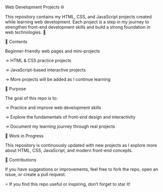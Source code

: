 Web Development Projects 🌐

This repository contains my HTML, CSS, and JavaScript projects created while learning web development.
Each project is a step in my journey to strengthen front-end development skills and build a strong foundation in web technologies. 🚀

📌 Contents

Beginner-friendly web pages and mini-projects

  -> HTML & CSS practice projects

  -> JavaScript-based interactive projects

  -> More projects will be added as I continue learning

🎯 Purpose

The goal of this repo is to:

  -> Practice and improve web development skills

  -> Explore the fundamentals of front-end design and interactivity

  -> Document my learning journey through real projects

🚧 Work in Progress

This repository is continuously updated with new projects as I explore more about HTML, CSS, JavaScript, and modern front-end concepts.

🤝 Contributions

If you have suggestions or improvements, feel free to fork the repo, open an issue, or create a pull request.

⭐ If you find this repo useful or inspiring, don’t forget to star it!
